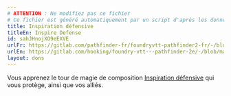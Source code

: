 ```yaml
---
# ATTENTION : Ne modifiez pas ce fichier
# Ce fichier est généré automatiquement par un script d'après les données du module Foundry VTT officiel et de sa traduction
title: Inspiration défensive
titleEn: Inspire Defense
id: sahJHnojXO9eEXVE
urlFr: https://gitlab.com/pathfinder-fr/foundryvtt-pathfinder2-fr/-/blob/master/data/feats/sahJHnojXO9eEXVE.htm
urlEn: https://gitlab.com/hooking/foundry-vtt---pathfinder-2e/-/blob/master/packs/data/feats.db/inspire-defense.json
layout: dons
---
```

Vous apprenez le tour de magie de composition [Inspiration défensive](inspiration-défensive.md) qui vous protège, ainsi que vos alliés.
